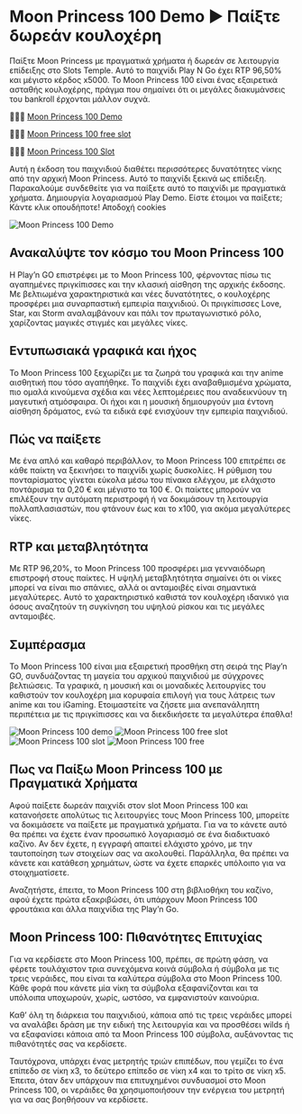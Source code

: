 # Moon Princess 100 Demo ▶ Παίξτε δωρεάν κουλοχέρη

Παίξτε Moon Princess με πραγματικά χρήματα ή δωρεάν σε λειτουργία επίδειξης στο Slots Temple. Αυτό το παιχνίδι Play N Go έχει RTP 96,50% και μέγιστο κέρδος x5000. Το Moon Princess 100 είναι ένας εξαιρετικά ασταθής κουλοχέρης, πράγμα που σημαίνει ότι οι μεγάλες διακυμάνσεις του bankroll έρχονται μάλλον συχνά.

🎰🎰🎰 [Moon Princess 100 Demo​](https://tinyurl.com/5cf9vu6b)

💎💎💎 [Moon Princess 100 free slot​](https://tinyurl.com/5cf9vu6b)

🌟🌟🌟 [Moon Princess 100 Slot​​](https://tinyurl.com/5cf9vu6b)

Αυτή η έκδοση του παιχνιδιού διαθέτει περισσότερες δυνατότητες νίκης από την αρχική Moon Princess. Αυτό το παιχνίδι ξεκινά ως επίδειξη. Παρακαλούμε συνδεθείτε για να παίξετε αυτό το παιχνίδι με πραγματικά χρήματα. Δημιουργία λογαριασμού Play Demo. Είστε έτοιμοι να παίξετε; Κάντε κλικ οπουδήποτε! Αποδοχή cookies

![Moon Princess 100 Demo​](https://ts2.mm.bing.net/th?q=Moon%20Princess%20100%20Demo​)


## Ανακαλύψτε τον κόσμο του Moon Princess 100

Η Play’n GO επιστρέφει με το Moon Princess 100, φέρνοντας πίσω τις αγαπημένες πριγκίπισσες και την κλασική αίσθηση της αρχικής έκδοσης. Με βελτιωμένα χαρακτηριστικά και νέες δυνατότητες, ο κουλοχέρης προσφέρει μια συναρπαστική εμπειρία παιχνιδιού. Οι πριγκίπισσες Love, Star, και Storm αναλαμβάνουν και πάλι τον πρωταγωνιστικό ρόλο, χαρίζοντας μαγικές στιγμές και μεγάλες νίκες.

## Εντυπωσιακά γραφικά και ήχος

Το Moon Princess 100 ξεχωρίζει με τα ζωηρά του γραφικά και την anime αισθητική που τόσο αγαπήθηκε. Το παιχνίδι έχει αναβαθμισμένα χρώματα, πιο ομαλά κινούμενα σχέδια και νέες λεπτομέρειες που αναδεικνύουν τη μαγευτική ατμόσφαιρα. Οι ήχοι και η μουσική δημιουργούν μια έντονη αίσθηση δράματος, ενώ τα ειδικά εφέ ενισχύουν την εμπειρία παιχνιδιού.

## Πώς να παίξετε

Με ένα απλό και καθαρό περιβάλλον, το Moon Princess 100 επιτρέπει σε κάθε παίκτη να ξεκινήσει το παιχνίδι χωρίς δυσκολίες. Η ρύθμιση του πονταρίσματος γίνεται εύκολα μέσω του πίνακα ελέγχου, με ελάχιστο ποντάρισμα τα 0,20 € και μέγιστο τα 100 €. Οι παίκτες μπορούν να επιλέξουν την αυτόματη περιστροφή ή να δοκιμάσουν τη λειτουργία πολλαπλασιαστών, που φτάνουν έως και το x100, για ακόμα μεγαλύτερες νίκες.

## RTP και μεταβλητότητα

Με RTP 96,20%, το Moon Princess 100 προσφέρει μια γενναιόδωρη επιστροφή στους παίκτες. Η υψηλή μεταβλητότητα σημαίνει ότι οι νίκες μπορεί να είναι πιο σπάνιες, αλλά οι ανταμοιβές είναι σημαντικά μεγαλύτερες. Αυτό το χαρακτηριστικό καθιστά τον κουλοχέρη ιδανικό για όσους αναζητούν τη συγκίνηση του υψηλού ρίσκου και τις μεγάλες ανταμοιβές.

## Συμπέρασμα

Το Moon Princess 100 είναι μια εξαιρετική προσθήκη στη σειρά της Play’n GO, συνδυάζοντας τη μαγεία του αρχικού παιχνιδιού με σύγχρονες βελτιώσεις. Τα γραφικά, η μουσική και οι μοναδικές λειτουργίες του καθιστούν τον κουλοχέρη μια κορυφαία επιλογή για τους λάτρεις των anime και του iGaming. Ετοιμαστείτε να ζήσετε μια ανεπανάληπτη περιπέτεια με τις πριγκίπισσες και να διεκδικήσετε τα μεγαλύτερα έπαθλα!

![Moon Princess 100 demo​​](https://ts2.mm.bing.net/th?q=Moon%20Princess%20100%20demo​)
![Moon Princess 100 free slot​​​](https://ts2.mm.bing.net/th?q=Moon%20Princess%20100%20free%20slot​)
![Moon Princess 100 slot​](https://ts2.mm.bing.net/th?q=Moon%20Princess%20100%20slot​)
![Moon Princess 100 free​](https://ts2.mm.bing.net/th?q=Moon%20Princess%20100%20free​)


## Πως να Παίξω Moon Princess 100 με Πραγματικά Χρήματα
Αφού παίξετε δωρεάν παιχνίδι στον slot Moon Princess 100 και κατανοήσετε απολύτως τις λειτουργίες τους Moon Princess 100, μπορείτε να δοκιμάσετε να παίξετε με πραγματικά χρήματα. Για να το κάνετε αυτό θα πρέπει να έχετε έναν προσωπικό λογαριασμό σε ένα διαδικτυακό καζίνο. Αν δεν έχετε, η εγγραφή απαιτεί ελάχιστο χρόνο, με την ταυτοποίηση των στοιχείων σας να ακολουθεί. Παράλληλα, θα πρέπει να κάνετε και κατάθεση χρημάτων, ώστε να έχετε επαρκές υπόλοιπο για να στοιχηματίσετε.

Αναζητήστε, έπειτα, το Moon Princess 100 στη βιβλιοθήκη του καζίνο, αφού έχετε πρώτα εξακριβώσει, ότι υπάρχουν Moon Princess 100 φρουτάκια και άλλα παιχνίδια της Play’n Go.

##  Moon Princess 100: Πιθανότητες Επιτυχίας
Για να κερδίσετε στο Moon Princess 100, πρέπει, σε πρώτη φάση, να φέρετε τουλάχιστον τρια συνεχόμενα κοινά σύμβολα ή σύμβολα με τις τρεις νεράιδες, που είναι τα καλύτερα σύμβολα στο Moon Princess 100. Κάθε φορά που κάνετε μία νίκη τα σύμβολα εξαφανίζονται και τα υπόλοιπα υποχωρούν, χωρίς, ωστόσο, να εμφανιστούν καινούρια.

Καθ’ όλη τη διάρκεια του παιχνιδιού, κάποια από τις τρεις νεράιδες μπορεί να αναλάβει δράση με την ειδική της λειτουργία και να προσθέσει wilds ή να εξαφανίσει κάποια από τα Moon Princess 100 σύμβολα, αυξάνοντας τις πιθανότητές σας να κερδίσετε.

Ταυτόχρονα, υπάρχει ένας μετρητής τριών επιπέδων, που γεμίζει το ένα επίπεδο σε νίκη x3, το δεύτερο επίπεδο σε νίκη x4 και το τρίτο σε νίκη x5. Έπειτα, όταν δεν υπάρχουν πια επιτυχημένοι συνδυασμοί στο Moon Princess 100, οι νεράιδες θα χρησιμοποιήσουν την ενέργεια του μετρητή για να σας βοηθήσουν να κερδίσετε.
